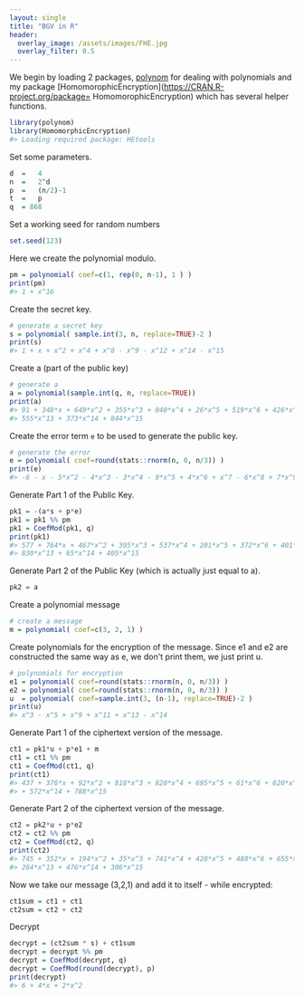 ```yaml
---
layout: single
title: "BGV in R"
header:
  overlay_image: /assets/images/FHE.jpg
  overlay_filter: 0.5
---
```


We begin by loading 2 packages, [polynom](https://CRAN.R-project.org/package=polynom) for dealing with polynomials and my package [HomomorophicEncryption](https://CRAN.R-project.org/package= HomomorophicEncryption) which has several helper functions.

```r
library(polynom)
library(HomomorphicEncryption)
#> Loading required package: HEtools
```

Set some parameters.

```r
d  =   4
n  =   2^d
p  =   (n/2)-1
t  =   p
q  = 868
```

Set a working seed for random numbers

```r
set.seed(123)
```

Here we create the polynomial modulo.


```r
pm = polynomial( coef=c(1, rep(0, n-1), 1 ) )
print(pm)
#> 1 + x^16
```

Create the secret key.


```r
# generate a secret key
s = polynomial( sample.int(3, n, replace=TRUE)-2 )
print(s)
#> 1 + x + x^2 + x^4 + x^8 - x^9 - x^12 + x^14 - x^15
```

Create a (part of the public key)


```r
# generate a
a = polynomial(sample.int(q, n, replace=TRUE))
print(a)
#> 91 + 348*x + 649*x^2 + 355*x^3 + 840*x^4 + 26*x^5 + 519*x^6 + 426*x^7 + 649*x^8 + 766*x^9 + 211*x^10 + 590*x^11 + 593*x^12 +  
#> 555*x^13 + 373*x^14 + 844*x^15
```

Create the error term `e` to be used to generate the public key.


```r
# generate the error
e = polynomial( coef=round(stats::rnorm(n, 0, n/3)) )
print(e)
#> -6 - x - 5*x^2 - 4*x^3 - 3*x^4 - 9*x^5 + 4*x^6 + x^7 - 6*x^8 + 7*x^9 + 2*x^10 - 2*x^11 + 5*x^12 + 5*x^13 + 4*x^14 + 4*x^15
```

Generate Part 1 of the Public Key.


```r
pk1 = -(a*s + p*e)
pk1 = pk1 %% pm
pk1 = CoefMod(pk1, q)
print(pk1)
#> 577 + 764*x + 467*x^2 + 395*x^3 + 537*x^4 + 201*x^5 + 372*x^6 + 401*x^7 + 733*x^8 + 255*x^9 + 642*x^10 + 37*x^11 + 818*x^12 +  
#> 830*x^13 + 65*x^14 + 405*x^15
```

Generate Part 2 of the Public Key (which is actually just equal to a).


```r
pk2 = a
```

Create a polynomial message

```r
# create a message
m = polynomial( coef=c(3, 2, 1) )
```

Create polynomials for the encryption of the message. Since e1 and e2 are constructed the same way as e, we don't print them, we just print u.


```r
# polynomials for encryption
e1 = polynomial( coef=round(stats::rnorm(n, 0, n/3)) )
e2 = polynomial( coef=round(stats::rnorm(n, 0, n/3)) )
u  = polynomial( coef=sample.int(3, (n-1), replace=TRUE)-2 )
print(u)
#> x^3 - x^5 + x^9 + x^11 + x^13 - x^14
```

Generate Part 1 of the ciphertext version of the message.


```r
ct1 = pk1*u + p*e1 + m
ct1 = ct1 %% pm
ct1 = CoefMod(ct1, q)
print(ct1)
#> 437 + 376*x + 92*x^2 + 818*x^3 + 820*x^4 + 695*x^5 + 61*x^6 + 620*x^7 + 86*x^8 + 392*x^9 + 533*x^10 + 420*x^11 + 701*x^12 + 159*x^13  
#> + 572*x^14 + 788*x^15
```

Generate Part 2 of the ciphertext version of the message.


```r
ct2 = pk2*u + p*e2
ct2 = ct2 %% pm
ct2 = CoefMod(ct2, q)
print(ct2)
#> 745 + 352*x + 194*x^2 + 35*x^3 + 741*x^4 + 420*x^5 + 488*x^6 + 655*x^7 + 511*x^8 + 241*x^9 + 796*x^10 + 149*x^11 + 530*x^12 +  
#> 264*x^13 + 476*x^14 + 306*x^15
```

Now we take our message (3,2,1) and add it to itself - while encrypted:


```r
ct1sum = ct1 + ct1
ct2sum = ct2 + ct2
```

Decrypt


```r
decrypt = (ct2sum * s) + ct1sum
decrypt = decrypt %% pm
decrypt = CoefMod(decrypt, q)
decrypt = CoefMod(round(decrypt), p)
print(decrypt)
#> 6 + 4*x + 2*x^2
```

